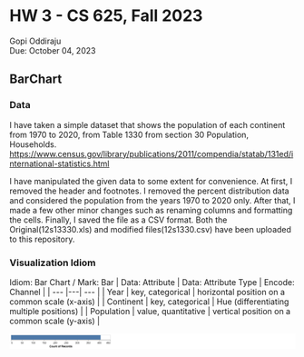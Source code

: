 # HW 3 - CS 625, Fall 2023

Gopi Oddiraju  
Due: October 04, 2023


## BarChart

### Data
I have taken a simple dataset that shows the population of each continent from 1970 to 2020, from Table 1330 from section 30 Population, Households.
https://www.census.gov/library/publications/2011/compendia/statab/131ed/international-statistics.html

I have manipulated the given data to some extent for convenience. At first, I removed the header and footnotes. I removed the percent distribution data and considered the population from the years 1970 to 2020 only. After that, I made a few other minor changes such as renaming columns and formatting the cells. Finally, I saved the file as a CSV format. Both the Original(12s13330.xls) and modified files(12s1330.csv) have been uploaded to this repository.


### Visualization Idiom
Idiom: Bar Chart / Mark: Bar
| Data: Attribute | Data: Attribute Type  | Encode: Channel | 
| --- |---| --- |
| Year | key, categorical | horizontal position on a common scale (x-axis) |
| Continent | key, categorical | Hue (differentiating multiple positions) |
| Population | value, quantitative | vertical position on a common scale (y-axis) |


![alt text](barchart.png)
